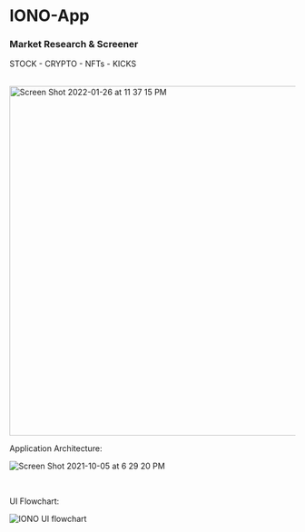 # IONO-App

<h3>Market Research &amp; Screener</h3>

STOCK - CRYPTO - NFTs - KICKS


<br>
<img width="616" alt="Screen Shot 2022-01-26 at 11 37 15 PM" src="https://user-images.githubusercontent.com/47196412/151681369-9bcee053-4cff-41e0-a080-ddec77b123dc.png">

<br>

Application Architecture:


![Screen Shot 2021-10-05 at 6 29 20 PM](https://user-images.githubusercontent.com/47196412/136118668-59b44738-54e5-43d5-9a4b-d1bfbea0b669.png)


<br>

UI Flowchart:

![IONO UI flowchart](https://user-images.githubusercontent.com/47196412/136679552-6ecff220-d8a9-47aa-af39-44982e04cc5b.jpeg)

<br>
